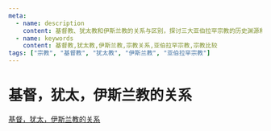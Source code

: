 ```yaml
---
meta:
  - name: description
    content: 基督教、犹太教和伊斯兰教的关系与区别，探讨三大亚伯拉罕宗教的历史渊源和主要特点
  - name: keywords
    content: 基督教,犹太教,伊斯兰教,宗教关系,亚伯拉罕宗教,宗教比较
tags: ["宗教", "基督教", "犹太教", "伊斯兰教", "亚伯拉罕宗教"]
---
```


# 基督，犹太，伊斯兰教的关系

<ImgView title="基督，犹太，伊斯兰教的关系" url="https://z.wiki/images/20220123/0a941e81c05e44df8a67a921e94408c1.png" />


[基督，犹太，伊斯兰教的关系](https://www.youtube.com/watch?v=ncXCHdTFBEs)

<VideoPlayer src="https://fudongdong-statics.oss-cn-beijing.aliyuncs.com/autoupload/2022-09-17/b34b4f74b7704b30bc668b891e239834.religious.mp4" />

